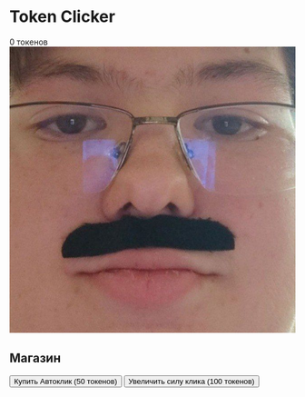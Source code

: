 <!DOCTYPE html>
<html lang="en">
<head>
    <meta charset="UTF-8">
    <meta name="viewport" content="width=device-width, initial-scale=1.0">
    <title>10A Kombat Clicker</title>
    <link rel="stylesheet" href="static/CSS/styles.css">
</head>
<body>
    <div id="app">
        <h1>Token Clicker</h1>
        <div id="token-display">
            <span id="token-count">0</span> токенов
        </div>
        <div id="click-area">
            <img src="static/image/1.jpg" id="clicker-image" alt="Click Me">
        </div>
        <div id="store">
            <h2>Магазин</h2>
            <button id="buy-autoclicker">Купить Автоклик (<span id="autoclicker-cost">50</span> токенов)</button>
            <button id="buy-power">Увеличить силу клика (<span id="power-cost">100</span> токенов)</button>
        </div>
    </div>
    <script src="static/js/app.js"></script>
</body>
</html>
